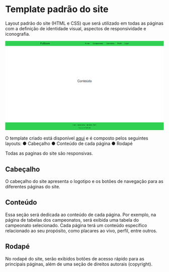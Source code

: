 # Template padrão do site

Layout padrão do site (HTML e CSS) que será utilizado em todas as páginas com a definição de identidade visual, aspectos de responsividade e iconografia.

![Layout](img/Layout.png)

O template criado está disponível [aqui](https://github.com/ICEI-PUC-Minas-PMV-ADS/pmv-ads-2023-1-e1-proj-web-t10-futscore/blob/main/src/Layout.html) e é composto pelos seguintes
layouts:
● Cabeçalho
● Conteúdo de cada página
● Rodapé

Todas as paginas do site são responsivas.

## Cabeçalho

O cabeçalho do site apresenta o logotipo e os botões de navegação para as diferentes páginas do site.

## Conteúdo

Essa seção será dedicada ao conteúdo de cada página. Por exemplo, na página de tabelas dos campeonatos, será exibida uma tabela do campeonato selecionado. Cada página terá um conteúdo específico relacionado ao seu propósito, como placares ao vivo, perfil, entre outros.

## Rodapé

No rodapé do site, serão exibidos botões de acesso rápido para as principais páginas, além de uma seção de direitos autorais (copyright).
